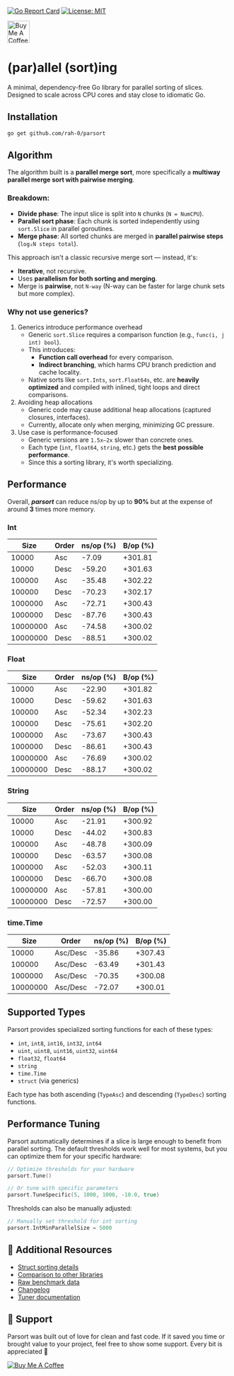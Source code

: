 [![Go Report Card](https://goreportcard.com/badge/github.com/rah-0/parsort?v=1)](https://goreportcard.com/report/github.com/rah-0/parsort)
[![License: MIT](https://img.shields.io/badge/License-MIT-yellow.svg)](https://opensource.org/licenses/MIT)

<a href="https://www.buymeacoffee.com/rah.0" target="_blank">
  <img src="https://cdn.buymeacoffee.com/buttons/v2/arial-orange.png" alt="Buy Me A Coffee" height="50" style="height:50px;">
</a>


# (par)allel (sort)ing
A minimal, dependency-free Go library for parallel sorting of slices. Designed to scale across CPU cores and stay close to idiomatic Go.

## Installation

```bash
go get github.com/rah-0/parsort
```

## Algorithm
The algorithm built is a **parallel merge sort**, more specifically a **multiway parallel merge sort with pairwise merging**.

### Breakdown:
- **Divide phase**: The input slice is split into `N` chunks (`N = NumCPU`).
- **Parallel sort phase**: Each chunk is sorted independently using `sort.Slice` in parallel goroutines.
- **Merge phase**: All sorted chunks are merged in **parallel pairwise steps** (`log₂N steps total`).

This approach isn't a classic recursive merge sort — instead, it's:
- **Iterative**, not recursive.
- Uses **parallelism for both sorting and merging**.
- Merge is **pairwise**, not `N-way` (N-way can be faster for large chunk sets but more complex).

### Why not use generics?
1. Generics introduce performance overhead
    - Generic `sort.Slice` requires a comparison function (e.g., `func(i, j int) bool`).
    - This introduces:
      - **Function call overhead** for every comparison.
      - **Indirect branching**, which harms CPU branch prediction and cache locality.
    - Native sorts like `sort.Ints`, `sort.Float64s`, etc. are **heavily optimized** and compiled with inlined, tight loops and direct comparisons.
2. Avoiding heap allocations
   - Generic code may cause additional heap allocations (captured closures, interfaces).
   - Currently, allocate only when merging, minimizing GC pressure.
3. Use case is performance-focused
    - Generic versions are `1.5x–2x` slower than concrete ones.
    - Each type (`int`, `float64`, `string`, etc.) gets the **best possible performance**.
    - Since this a sorting library, it's worth specializing.

## Performance
Overall, ***parsort*** can reduce ns/op by up to **90%** but at the expense of around **3** times more memory.

### Int
| Size       | Order | ns/op (%) | B/op (%) |
|------------|-------|-----------|----------|
| 10000      | Asc   |   -7.09   |  +301.81 |
| 10000      | Desc  |  -59.20   |  +301.63 |
| 100000     | Asc   |  -35.48   |  +302.22 |
| 100000     | Desc  |  -70.23   |  +302.17 |
| 1000000    | Asc   |  -72.71   |  +300.43 |
| 1000000    | Desc  |  -87.76   |  +300.43 |
| 10000000   | Asc   |  -74.58   |  +300.02 |
| 10000000   | Desc  |  -88.51   |  +300.02 |

### Float
| Size       | Order | ns/op (%) | B/op (%) |
|------------|-------|-----------|----------|
| 10000      | Asc   |   -22.90  |  +301.82 |
| 10000      | Desc  |   -59.62  |  +301.63 |
| 100000     | Asc   |   -52.34  |  +302.23 |
| 100000     | Desc  |   -75.61  |  +302.20 |
| 1000000    | Asc   |   -73.67  |  +300.43 |
| 1000000    | Desc  |   -86.61  |  +300.43 |
| 10000000   | Asc   |   -76.69  |  +300.02 |
| 10000000   | Desc  |   -88.17  |  +300.02 |

### String
| Size       | Order | ns/op (%) | B/op (%) |
|------------|-------|-----------|----------|
| 10000      | Asc   |   -21.91  |  +300.92 |
| 10000      | Desc  |   -44.02  |  +300.83 |
| 100000     | Asc   |   -48.78  |  +300.09 |
| 100000     | Desc  |   -63.57  |  +300.08 |
| 1000000    | Asc   |   -52.03  |  +300.11 |
| 1000000    | Desc  |   -66.70  |  +300.08 |
| 10000000   | Asc   |   -57.81  |  +300.00 |
| 10000000   | Desc  |   -72.57  |  +300.00 |

### time.Time
| Size       | Order    | ns/op (%) | B/op (%) |
|------------|----------|-----------|----------|
| 10000      | Asc/Desc |   -35.86  |  +307.43 |
| 100000     | Asc/Desc |   -63.49  |  +301.43 |
| 1000000    | Asc/Desc |   -70.35  |  +300.08 |
| 10000000   | Asc/Desc |   -72.07  |  +300.01 |

## Supported Types

Parsort provides specialized sorting functions for each of these types:

- `int`, `int8`, `int16`, `int32`, `int64`
- `uint`, `uint8`, `uint16`, `uint32`, `uint64`
- `float32`, `float64`
- `string`
- `time.Time`
- `struct` (via generics)

Each type has both ascending (`TypeAsc`) and descending (`TypeDesc`) sorting functions.

## Performance Tuning

Parsort automatically determines if a slice is large enough to benefit from parallel sorting. The default thresholds work well for most systems, but you can optimize them for your specific hardware:

```go
// Optimize thresholds for your hardware
parsort.Tune()

// Or tune with specific parameters
parsort.TuneSpecific(5, 1000, 1000, -10.0, true)
```

Thresholds can also be manually adjusted:

```go
// Manually set threshold for int sorting
parsort.IntMinParallelSize = 5000
```

## 📌 Additional Resources
- [Struct sorting details](https://github.com/rah-0/parsort/blob/master/doc/STRUCTS.md)
- [Comparison to other libraries](https://github.com/rah-0/benchmarks/tree/master/meta#sorting)
- [Raw benchmark data](https://github.com/rah-0/parsort/blob/master/doc/BENCHMARK.md)
- [Changelog](https://github.com/rah-0/parsort/blob/master/doc/CHANGELOG.md)
- [Tuner documentation](https://github.com/rah-0/parsort/blob/master/doc/TUNER.md)

## 💚 Support
Parsort was built out of love for clean and fast code. 
If it saved you time or brought value to your project, feel free to show some support. Every bit is appreciated 🙂

[![Buy Me A Coffee](https://cdn.buymeacoffee.com/buttons/default-orange.png)](https://www.buymeacoffee.com/rah.0)
